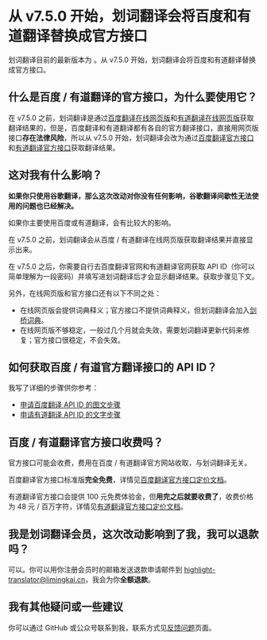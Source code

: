 <global-header />

# 从 v7.5.0 开始，划词翻译会将百度和有道翻译替换成官方接口

划词翻译目前的最新版本为 <LatestVersion />。从 v7.5.0 开始，划词翻译会将百度和有道翻译替换成官方接口。

## 什么是百度 / 有道翻译的官方接口，为什么要使用它？

在 v7.5.0 之前，划词翻译是通过[百度翻译在线网页版](https://fanyi.baidu.com)和[有道翻译在线网页版](http://fanyi.youdao.com)获取翻译结果的，但是，百度翻译和有道翻译都有各自的官方翻译接口，直接用网页版接口**存在法律风险**，所以从 v7.5.0 开始，划词翻译会改为通过[百度翻译官方接口](https://fanyi-api.baidu.com/product/11)和[有道翻译官方接口](http://ai.youdao.com/product-fanyi-text.s)获取翻译结果。

## 这对我有什么影响？

**如果你只使用谷歌翻译，那么这次改动对你没有任何影响，谷歌翻译间歇性无法使用的问题也已经解决。**

如果你主要使用百度或有道翻译，会有比较大的影响。

在 v7.5.0 之前，划词翻译会从百度 / 有道翻译在线网页版获取翻译结果并直接显示出来。

在 v7.5.0 之后，你需要自行去百度翻译官网和有道翻译官网获取 API ID（你可以简单理解为一段密码）并填写进划词翻译后才会显示翻译结果。获取步骤见下文。

另外，在线网页版和官方接口还有以下不同之处：

- 在线网页版会提供词典释义；官方接口不提供词典释义，但划词翻译会加入[剑桥词典](https://dictionary.cambridge.org/zhs/)。
- 在线网页版不够稳定，一般过几个月就会失效，需要划词翻译更新代码来修复；官方接口很稳定，不会失效。

## 如何获取百度 / 有道官方翻译接口的 API ID？

我写了详细的步骤供你参考：

- [申请百度翻译 API ID 的图文步骤](baidu-api.html)
- [申请有道翻译 API ID 的文字步骤](youdao-api.html)

## 百度 / 有道翻译官方接口收费吗？

官方接口可能会收费，费用在百度 / 有道翻译官方网站收取，与划词翻译无关。

百度翻译官方接口标准版**完全免费**，详情见[百度翻译官方接口定价文档](https://fanyi-api.baidu.com/product/112)。

有道翻译官方接口会提供 100 元免费体验金，但**用完之后就要收费了**，收费价格为 48 元 / 百万字符，详情见[有道翻译官方接口定价文档](http://ai.youdao.com/DOCSIRMA/html/%E8%87%AA%E7%84%B6%E8%AF%AD%E8%A8%80%E7%BF%BB%E8%AF%91/%E4%BA%A7%E5%93%81%E5%AE%9A%E4%BB%B7/%E6%96%87%E6%9C%AC%E7%BF%BB%E8%AF%91%E6%9C%8D%E5%8A%A1/%E6%96%87%E6%9C%AC%E7%BF%BB%E8%AF%91%E6%9C%8D%E5%8A%A1-%E4%BA%A7%E5%93%81%E5%AE%9A%E4%BB%B7.html)。

## 我是划词翻译会员，这次改动影响到了我，我可以退款吗？

可以。你可以用你注册会员时的邮箱发送退款申请邮件到 [highlight-translator@limingkai.cn](mailto:highlight-translator@limingkai.cn?subject=%E4%BC%9A%E5%91%98%E9%80%80%E6%AC%BE%E7%94%B3%E8%AF%B7)，我会为你**全额退款**。

## 我有其他疑问或一些建议

你可以通过 GitHub 或公众号联系到我，联系方式见[反馈问题](./issues.html)页面。